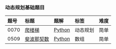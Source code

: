 ### 动态规划基础题目

| 题号 | 标题                                                         | 题解                                                                                                                           | 标签     | 难度 |
| :--- | :----------------------------------------------------------- | :----------------------------------------------------------------------------------------------------------------------------- | :------- | :--- |
| 0070 | [爬楼梯](https://leetcode.cn/problems/climbing-stairs/)      | [Python](https://github.com/itcharge/LeetCode-Py/blob/main/Solutions/0070.%20%E7%88%AC%E6%A5%BC%E6%A2%AF.md)                   | 动态规划 | 简单 |
| 0509 | [斐波那契数](https://leetcode.cn/problems/fibonacci-number/) | [Python](https://github.com/itcharge/LeetCode-Py/blob/main/Solutions/0509.%20%E6%96%90%E6%B3%A2%E9%82%A3%E5%A5%91%E6%95%B0.md) | 数组     | 简单 |

